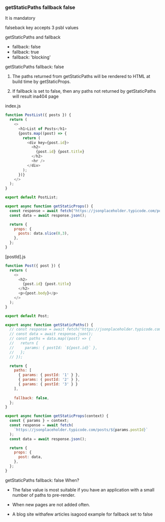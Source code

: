 ### getStaticPaths fallback false

It is mandatory

falseback key accepts 3 psbl values

getStaticPaths and fallback

* fallback: false
* fallback: true
* fallback: 'blocking'

getStaticPaths fallback: false

1. The paths returned from getStaticPaths will be rendered to HTML at build time by getStaticProps.

2. If fallback is set to false, then any paths not returned by getStaticPaths will result ina404
page


index.js
```javascript
function PostList({ posts }) {
  return (
    <>
      <h1>List of Posts</h1>
      {posts.map((post) => {
        return (
          <div key={post.id}>
            <h2>
              {post.id} {post.title}
            </h2>
            <hr />
          </div>
        );
      })}
    </>
  );
}

export default PostList;

export async function getStaticProps() {
  const response = await fetch("https://jsonplaceholder.typicode.com/posts");
  const data = await response.json();

  return {
    props: {
      posts: data.slice(0,3),
    },
  };
}
```

[postId].js

```javascript
function Post({ post }) {
  return (
    <>
      <h2>
        {post.id} {post.title}
      </h2>
      <p>{post.body}</p>
    </>
  );
}

export default Post;

export async function getStaticPaths() {
  // const response = await fetch("https://jsonplaceholder.typicode.com/posts");
  // const data = await response.json();
  // const paths = data.map((post) => {
  //   return {
  //     params: { postId: `${post.id}` },
  //   };
  // });

  return {
    paths: [
      { params: { postId: '1' } },
      { params: { postId: '2' } },
      { params: { postId: '3' } }
    ],
  
    fallback: false,
  };
}

export async function getStaticProps(context) {
  const { params } = context;
  const response = await fetch(
    `https://jsonplaceholder.typicode.com/posts/${params.postId}`
  );
  const data = await response.json();

  return {
    props: {
      post: data,
    },
  };
}
```

getStaticPaths fallback: false
When?

* The false value is most suitable if you have an application with a small number of paths to pre-render.

* When new pages are not added often.

* A blog site withafew articles isagood example for fallback set to false 
